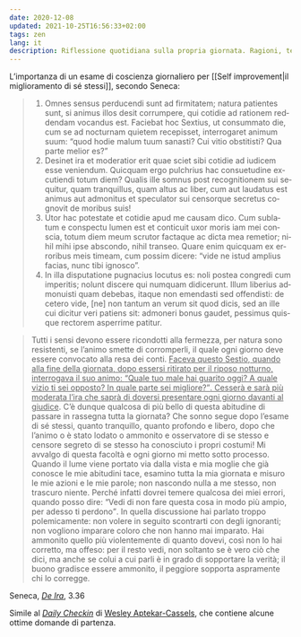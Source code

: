 ```yaml
---
date: 2020-12-08
updated: 2021-10-25T16:56:33+02:00
tags: zen
lang: it
description: Riflessione quotidiana sulla propria giornata. Ragioni, tecniche e idee.
---
```

L’importanza di un esame di coscienza giornaliero per [[Self improvement|il miglioramento di sé stessi]], secondo Seneca:

<blockquote lang='la'>
	<ol>
		<li>Omnes sensus perducendi sunt ad firmitatem; natura patientes sunt, si animus illos desit corrumpere, qui cotidie ad rationem reddendam vocandus est. Faciebat hoc Sextius, ut consummato die, cum se ad nocturnam quietem recepisset, interrogaret animum suum: <q>quod hodie malum tuum sanasti? Cui vitio obstitisti? Qua parte melior es?</q></li>
		<li>Desinet ira et moderatior erit quae sciet sibi cotidie ad iudicem esse veniendum. Quicquam ergo pulchrius hac consuetudine excutiendi totum diem? Qualis ille somnus post recognitionem sui sequitur, quam tranquillus, quam altus ac liber, cum aut laudatus est animus aut admonitus et speculator sui censorque secretus cognovit de moribus suis!</li>
		<li>Utor hac potestate et cotidie apud me causam dico. Cum sublatum e conspectu lumen est et conticuit uxor moris iam mei conscia, totum diem meum scrutor factaque ac dicta mea remetior; nihil mihi ipse abscondo, nihil transeo. Quare enim quicquam ex erroribus meis timeam, cum possim dicere: <q>vide ne istud amplius facias, nunc tibi ignosco</q>.</li>
		<li>In illa disputatione pugnacius locutus es: noli postea congredi cum imperitis; nolunt discere qui numquam didicerunt. Illum liberius admonuisti quam debebas, itaque non emendasti sed offendisti: de cetero vide, [ne] non tantum an verum sit quod dicis, sed an ille cui dicitur veri patiens sit: admoneri bonus gaudet, pessimus quisque rectorem asperrime patitur.</li>
	</ol>
</blockquote>

<blockquote>
	<p>Tutti i sensi devono essere ricondotti alla fermezza, per natura sono resistenti, se l’animo smette di corromperli, il quale ogni giorno deve essere convocato alla resa dei conti. <u>Faceva questo Sestio, quando alla fine della giornata, dopo essersi ritirato per il riposo notturno, interrogava il suo animo: <q>Quale tuo male hai guarito oggi? A quale vizio ti sei opposto? In quale parte sei migliore?</q>. Cesserà e sarà più moderata l’ira che saprà di doversi presentare ogni giorno davanti al giudice</u>. C’è dunque qualcosa di più bello di questa abitudine di passare in rassegna tutta la giornata? Che sonno segue dopo l’esame di sé stessi, quanto tranquillo, quanto profondo e libero, dopo che l’animo o è stato lodato o ammonito e osservatore di se stesso e censore segreto di se stesso ha conosciuto i propri costumi! Mi avvalgo di questa facoltà e ogni giorno mi metto sotto processo. Quando il lume viene portato via dalla vista e mia moglie che già conosce le mie abitudini tace, esamino tutta la mia giornata e misuro le mie azioni e le mie parole; non nascondo nulla a me stesso, non trascuro niente. Perché infatti dovrei temere qualcosa dei miei errori, quando posso dire: <q>Vedi di non fare questa cosa in modo più ampio, per adesso ti perdono</q>. In quella discussione hai parlato troppo polemicamente: non volere in seguito scontrarti con degli ignoranti; non vogliono imparare coloro che non hanno mai imparato. Hai ammonito quello più violentemente di quanto dovevi, così non lo hai corretto, ma offeso: per il resto vedi, non soltanto se è vero ciò che dici, ma anche se colui a cui parli è in grado di sopportare la verità; il buono gradisce essere ammonito, il peggiore sopporta aspramente chi lo corregge.</p>
</blockquote>

<p class='cite'>Seneca, <cite><a href='https://it.wikipedia.org/wiki/De_ira' title='“De Ira” su Wikipedia'>De Ira</a></cite>, 3.36</p>

Simile al <cite lang='en'><a href='https://emotional.codes/daily-checkin/' target='_blank' title='“Daily Checkin„ on emotional.codes' hreflang='en'>Daily Checkin</a></cite> di <a href='https://wesleayac.com' target='_blank' hreflang='en' title='Wesley’s personal website'>Wesley Aptekar-Cassels</a>, che contiene alcune ottime domande di partenza.

